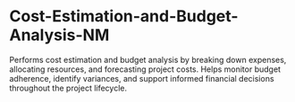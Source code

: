 # Cost-Estimation-and-Budget-Analysis-NM
Performs cost estimation and budget analysis by breaking down expenses, allocating resources, and forecasting project costs. Helps monitor budget adherence, identify variances, and support informed financial decisions throughout the project lifecycle.
